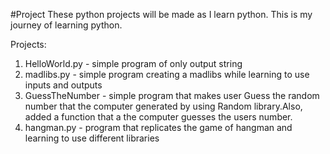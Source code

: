 #Project
These python projects will be made as I learn python. This is my journey of learning python.

Projects:
1. HelloWorld.py - simple program of only output string
2. madlibs.py  - simple program creating a madlibs while learning to use inputs and outputs
3. GuessTheNumber - simple program that makes user Guess the random number that the computer generated by using Random library.Also, added a function that a the computer guesses the users number.
4. hangman.py - program that replicates the game of hangman and learning to use different libraries
